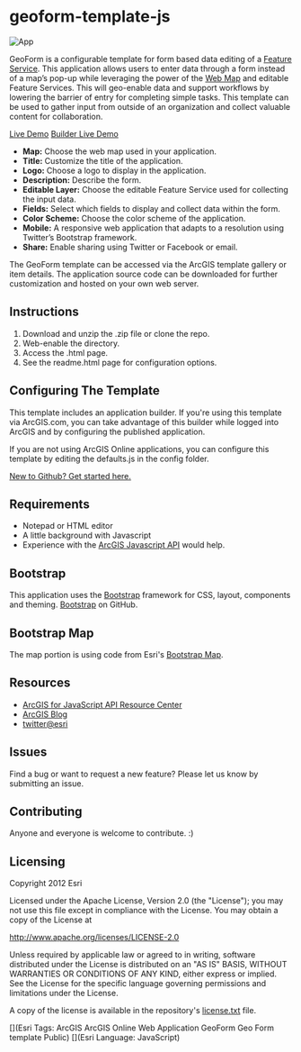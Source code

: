 # geoform-template-js

![App](http://driskull.github.io/geoform-template-js/images/item.png)

GeoForm is a configurable template for form based data editing of a [Feature Service](http://resources.arcgis.com/en/help/main/10.1/index.html#//0154000002w8000000). This application allows users to enter data through a form instead of a map’s pop-up while leveraging the power of the [Web Map](http://resources.arcgis.com/en/help/main/10.1/index.html#//00sp0000001z000000) and editable Feature Services. This will geo-enable data and support workflows by lowering the barrier of entry for completing simple tasks. This template can be used to  gather input from outside of an organization and collect valuable content for collaboration.

[Live Demo](http://driskull.github.io/geoform-template-js/)
[Builder Live Demo](http://driskull.github.io/geoform-template-js/?edit=true)

* **Map:** Choose the web map used in your application.
* **Title:** Customize the title of the application.
* **Logo:** Choose a logo to display in the application.
* **Description:** Describe the form.
* **Editable Layer:** Choose the editable Feature Service used for collecting the input data.
* **Fields:** Select which fields to display and collect data within the form.
* **Color Scheme:** Choose the color scheme of the application.
* **Mobile:** A responsive web application that adapts to a resolution using Twitter’s Bootstrap framework.
* **Share:** Enable sharing using Twitter or Facebook or email.

The GeoForm template can be accessed via the ArcGIS template gallery or item details. The application source code can be downloaded for further customization and hosted on your own web server.

## Instructions

1. Download and unzip the .zip file or clone the repo.
2. Web-enable the directory.
3. Access the .html page.
4. See the readme.html page for configuration options.

## Configuring The Template
This template includes an application builder. If you're using this template via ArcGIS.com, you can take advantage of this builder while logged into ArcGIS and by configuring the published application.

If you are not using ArcGIS Online applications, you can configure this template by editing the defaults.js in the config folder.

 [New to Github? Get started here.](https://github.com/)

## Requirements

* Notepad or HTML editor
* A little background with Javascript
* Experience with the [ArcGIS Javascript API](http://www.esri.com/) would help.

## Bootstrap

This application uses the [Bootstrap](http://getbootstrap.com/) framework for CSS, layout, components and theming. [Bootstrap](https://github.com/twbs/bootstrap) on GitHub.

## Bootstrap Map

The map portion is using code from Esri's [Bootstrap Map](https://github.com/Esri/bootstrap-map-js).

## Resources

* [ArcGIS for JavaScript API Resource Center](http://help.arcgis.com/en/webapi/javascript/arcgis/index.html)
* [ArcGIS Blog](http://blogs.esri.com/esri/arcgis/)
* [twitter@esri](http://twitter.com/esri)

## Issues

Find a bug or want to request a new feature?  Please let us know by submitting an issue.

## Contributing

Anyone and everyone is welcome to contribute. :)

## Licensing
Copyright 2012 Esri

Licensed under the Apache License, Version 2.0 (the "License");
you may not use this file except in compliance with the License.
You may obtain a copy of the License at

   http://www.apache.org/licenses/LICENSE-2.0

Unless required by applicable law or agreed to in writing, software
distributed under the License is distributed on an "AS IS" BASIS,
WITHOUT WARRANTIES OR CONDITIONS OF ANY KIND, either express or implied.
See the License for the specific language governing permissions and
limitations under the License.

A copy of the license is available in the repository's [license.txt](https://raw.github.com/driskull/geoform-template-js/master/license.txt) file.

[](Esri Tags: ArcGIS ArcGIS Online Web Application GeoForm Geo Form template Public)
[](Esri Language: JavaScript)
